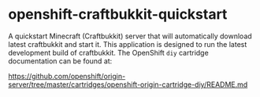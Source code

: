 openshift-craftbukkit-quickstart
================================

A quickstart Minecraft (Craftbukkit) server that will automatically download latest craftbukkit and start it.
This application is designed to run the latest development build of craftbukkit. 
The OpenShift `diy` cartridge documentation can be found at:

https://github.com/openshift/origin-server/tree/master/cartridges/openshift-origin-cartridge-diy/README.md
